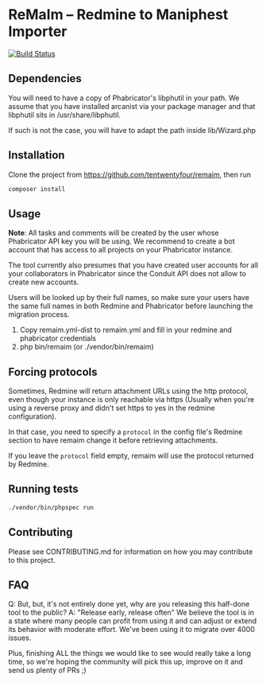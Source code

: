 ReMaIm – Redmine to Maniphest Importer
======================================

[![Build Status](https://travis-ci.org/tentwentyfour/remaim.svg?branch=master)](https://travis-ci.org/tentwentyfour/remaim)

Dependencies
------------

You will need to have a copy of Phabricator's libphutil in your path.
We assume that you have installed arcanist via your package manager and that
libphutil sits in /usr/share/libphutil.

If such is not the case, you will have to adapt the path inside lib/Wizard.php

Installation
------------

Clone the project from https://github.com/tentwentyfour/remaim, then run

```bash
composer install
```

Usage
-----

**Note**: All tasks and comments will be created by the user whose Phabricator
API key you will be using.
We recommend to create a bot account that has access to all projects on your Phabricator instance.

The tool currently also presumes that you have created user accounts for all your collaborators in Phabricator since the Conduit API does not allow to create new accounts.

Users will be looked up by their full names, so make sure your users have the same full names in both Redmine and Phabricator before launching the migration process.


1. Copy remaim.yml-dist to remaim.yml and fill in your redmine and
phabricator credentials
2. php bin/remaim (or ./vendor/bin/remaim)


Forcing protocols
-----------------

Sometimes, Redmine will return attachment URLs using the http protocol, even though your instance is only reachable via https (Usually when you're using a reverse proxy and didn't set https to yes in the redmine configuration).

In that case, you need to specify a `protocol` in the config file's Redmine section to have remaim change it before retrieving attachments.

If you leave the `protocol` field empty, remaim will use the protocol returned by Redmine.


Running tests
-------------

```bash
./vendor/bin/phpspec run
```

Contributing
------------

Please see CONTRIBUTING.md for information on how you may contribute to this project.


FAQ
---

Q: But, but, it's not entirely done yet, why are you releasing this half-done tool to the public?
A: "Release early, release often" We believe the tool is in a state where many people can profit from using it and can adjust or extend its behavior with moderate effort. We've been using it to migrate over 4000 issues.

Plus, finishing ALL the things we would like to see would really take a long time, so we're hoping the community will pick this up, improve on it and send us plenty of PRs ;)
